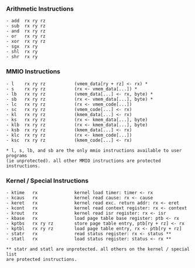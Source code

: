 
### Arithmetic Instructions
    - add  rx ry rz
    - sub  rx ry rz
    - and  rx ry rz
    - or   rx ry rz
    - xor  rx ry rz
    - sgx  rx ry
    - shl  rx ry
    - shr  rx ry
    
### MMIO Instructions
    - l    rx ry rz           (vmem_data[ry + rz] <- rx) *
    - s    rx ry rz           (rx <- vmem_data[...]) *
    - lb   rx ry rz           (vmem_data[...] <- rx, byte) *
    - sb   rx ry rz           (rx <- vmem_data[...], byte) *
    - lc   rx ry rz           (rx <- vmem_code[...])
    - sc   rx ry rz           (vmem_code[...] <- rx)
    - kl   rx ry rz           (kmem_data[...] <- rx)
    - ks   rx ry rz           (rx <- kmem_data[...], byte)
    - klb  rx ry rz           (rx <- kmem_data[...], byte)
    - ksb  rx ry rz           (kmem_data[...] <- rx)
    - klc  rx ry rz           (rx <- kmem_code[...])
    - ksc  rx ry rz           (kmem_code[...] <- rx)
    
    * l, s, lb, and sb are the only mmio instructions available to user programs
    (ie unprotected). all other MMIO instructions are protected instructions.

### Kernel / Special Instructions
    - ktime   rx              kernel load timer: timer <- rx
    - kcaus   rx              kernel read cause: rx <- cause
    - keret   rx              kernel read exc. return addr: rx <- eret
    - kcont   rx              kernel read context register: rx <- context
    - krout   rx              kernel read isr register: rx <- isr
    - kbase   rx              load page table base register: ptb <- rx
    - kptbs   rx ry rz        store page table entry, ptb[ry + rz] <- rx
    - kptbl   rx ry rz        load page table entry, rx <- ptb[ry + rz]
    - statr   rx              read status register: rx <- status **
    - statl   rx              load status register: status <- rx **
    
    ** statr and statl are unprotected. all others on the kernel / special list
    are protected instructions.
